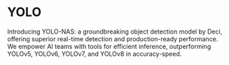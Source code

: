 # YOLO

Introducing YOLO-NAS: a groundbreaking object detection model by Deci, offering superior real-time detection and production-ready performance. We empower AI teams with tools for efficient inference, outperforming YOLOv5, YOLOv6, YOLOv7, and YOLOv8 in accuracy-speed.

